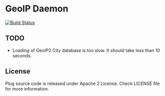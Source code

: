 # GeoIP Daemon

[![Build Status](https://travis-ci.org/eungju/geoip-daemon.svg?branch=master)](https://travis-ci.org/eungju/geoip-daemon)

## TODO

* Loading of GeoIP2 City database is too slow. It should take less than 10 seconds.

## License

Plug source code is released under Apache 2 License.
Check LICENSE file for more information.
